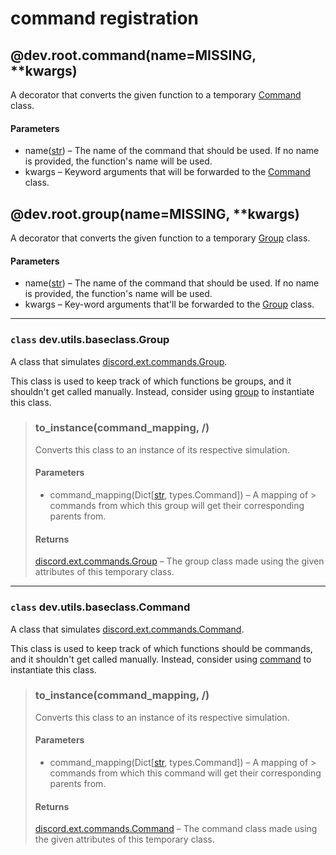 # command registration

## @dev.root.command(name=MISSING, **kwargs)
A decorator that converts the given function to a
temporary [Command](https://github.com/Lee-matod/dev/blob/main/docs/commands/registration.md#class-devutilsbaseclasscommand) class.
#### Parameters
- name([str](https://docs.python.org/3/library/stdtypes.html#str)) – The name of the command that should be used. If
  no name is provided, the function's name will be used.
- kwargs – Keyword arguments that will be forwarded to
  the [Command](https://github.com/Lee-matod/dev/blob/main/docs/commands/registration.md#class-devutilsbaseclasscommand) class.

## @dev.root.group(name=MISSING, **kwargs)
A decorator that converts the given function to a
temporary [Group](https://github.com/Lee-matod/dev/blob/main/docs/commands/registration.md#class-devutilsbaseclassgroup) class.
#### Parameters
- name([str](https://docs.python.org/3/library/stdtypes.html#str)) – The name of the command that should be used. If
  no name is provided, the function's name will be used.
- kwargs – Key-word arguments that'll be forwarded to
  the [Group](https://github.com/Lee-matod/dev/blob/main/docs/commands/registration.md#class-devutilsbaseclassgroup) class.

***

### `class` dev.utils.baseclass.Group

A class that
simulates [discord.ext.commands.Group](https://discordpy.readthedocs.io/en/latest/ext/commands/api.html#discord.ext.commands.Group).

This class is used to keep track of which functions be groups, and it shouldn't get called manually.
Instead, consider
using [group](https://github.com/Lee-matod/dev/blob/main/docs/commands/registration.md#devrootgroupnamemissing-kwargs) to
instantiate this class.
> ### to_instance(command_mapping, /)
> Converts this class to an instance of its respective simulation.
> #### Parameters
> - command_mapping(Dict[[str](https://docs.python.org/3/library/stdtypes.html#str), types.Command]) – A mapping of
    > commands from which this group will get their corresponding parents from.
> #### Returns
> [discord.ext.commands.Group](https://discordpy.readthedocs.io/en/latest/ext/commands/api.html#discord.ext.commands.Group) –
> The group class made using the given attributes of this temporary class.

***

### `class` dev.utils.baseclass.Command

A class that
simulates [discord.ext.commands.Command](https://discordpy.readthedocs.io/en/latest/ext/commands/api.html#discord.ext.commands.Command).

This class is used to keep track of which functions should be commands, and it shouldn't get called manually.
Instead, consider
using [command](https://github.com/Lee-matod/dev/blob/main/docs/commands/registration.md#devrootcommandnamemissing-kwargs)
to instantiate this class.
> ### to_instance(command_mapping, /)
> Converts this class to an instance of its respective simulation.
> #### Parameters
> - command_mapping(Dict[[str](https://docs.python.org/3/library/stdtypes.html#str), types.Command]) – A mapping of
    > commands from which this command will get their corresponding parents from.
> #### Returns
> [discord.ext.commands.Command](https://discordpy.readthedocs.io/en/latest/ext/commands/api.html#discord.ext.commands.Command) –
> The command class made using the given attributes of this temporary class.
